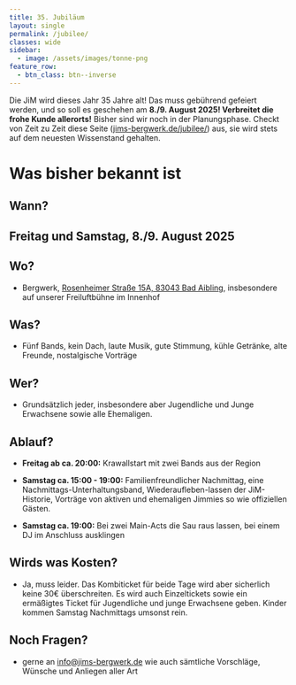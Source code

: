 ```yaml
---
title: 35. Jubiläum
layout: single
permalink: /jubilee/
classes: wide
sidebar:
  - image: /assets/images/tonne-png
feature_row:
  - btn_class: btn--inverse
---
```

Die JiM wird dieses Jahr 35 Jahre alt! Das muss gebührend gefeiert werden, und so soll es geschehen am **8./9. August 2025! Verbreitet die frohe Kunde allerorts!** Bisher sind wir noch in der Planungsphase. Checkt von Zeit zu Zeit diese Seite ([jims-bergwerk.de/jubilee/](http://jims-bergwerk.de/jubilee/)) aus, sie wird stets auf dem neuesten Wissenstand gehalten.

# Was bisher bekannt ist

## Wann?

## Freitag und Samstag, 8./9. August 2025

## Wo?

*   Bergwerk, [Rosenheimer Straße 15A, 83043 Bad Aibling](https://www.google.de/maps/place/Bergwerk/@47.8627398,12.0116166,15z/data=!4m6!3m5!1s0x47761dccbd360d93:0x9010428efba347bd!8m2!3d47.86292!4d12.0119237!16s%2Fg%2F11b7q14rct?entry=ttu&g_ep=EgoyMDI1MDMxOS4yIKXMDSoASAFQAw%3D%3D), insbesondere auf unserer Freiluftbühne im Innenhof
    

## Was?

*   Fünf Bands, kein Dach, laute Musik, gute Stimmung, kühle Getränke, alte Freunde, nostalgische Vorträge
    

## Wer?

*   Grundsätzlich jeder, insbesondere aber Jugendliche und Junge Erwachsene sowie alle Ehemaligen.
    

## Ablauf?

*   **Freitag ab ca. 20:00:** Krawallstart mit zwei Bands aus der Region
    
*   **Samstag ca. 15:00 - 19:00:** Familienfreundlicher Nachmittag, eine Nachmittags-Unterhaltungsband, Wiederaufleben-lassen der JiM-Historie, Vorträge von aktiven und ehemaligen Jimmies so wie offiziellen Gästen.
    
*   **Samstag ca. 19:00:** Bei zwei Main-Acts die Sau raus lassen, bei einem DJ im Anschluss ausklingen
    

## Wirds was Kosten?

*   Ja, muss leider. Das Kombiticket für beide Tage wird aber sicherlich keine 30€ überschreiten. Es wird auch Einzeltickets sowie ein ermäßigtes Ticket für Jugendliche und junge Erwachsene geben. Kinder kommen Samstag Nachmittags umsonst rein.
    

## Noch Fragen?

*   gerne an [info@jims-bergwerk.de](mailto:info@jims-bergwerk.de) wie auch sämtliche Vorschläge, Wünsche und Anliegen aller Art